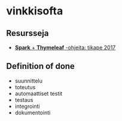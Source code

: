 # vinkkisofta

## Resursseja

- [**Spark** + **Thymeleaf** -ohjeita: tikape 2017](https://tietokantojen-perusteet.github.io/)

## Definition of done

- suunnittelu 
- toteutus 
- automaattiset testit
- testaus
- integrointi
- dokumentointi

